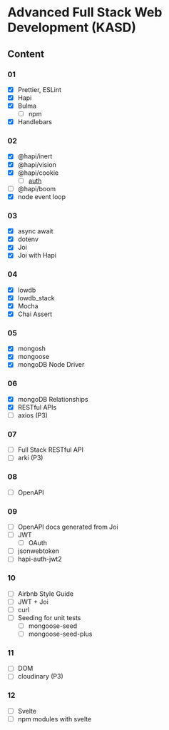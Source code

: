 # Advanced Full Stack Web Development (KASD)

## Content

### 01

- [x] Prettier, ESLint
- [x] Hapi
- [x] Bulma
  - [ ] npm
- [x] Handlebars

### 02

- [x] @hapi/inert
- [x] @hapi/vision
- [x] @hapi/cookie
  - [ ] [auth](https://hapi.dev/tutorials/auth)
- [ ] @hapi/boom
- [x] node event loop

### 03

- [x] async await
- [x] dotenv
- [x] Joi
- [x] Joi with Hapi

### 04

- [x] lowdb
- [x] lowdb_stack
- [x] Mocha
- [x] Chai Assert

### 05

- [x] mongosh
- [x] mongoose
- [x] mongoDB Node Driver

### 06

- [x] mongoDB Relationships
- [x] RESTful APIs
- [ ] axios (P3)

### 07

- [ ] Full Stack RESTful API
- [ ] arki (P3)

### 08

- [ ] OpenAPI

### 09

- [ ] OpenAPI docs generated from Joi
- [ ] JWT
  - [ ] OAuth
- [ ] jsonwebtoken
- [ ] hapi-auth-jwt2

### 10

- [ ] Airbnb Style Guide
- [ ] JWT + Joi
- [ ] curl
- [ ] Seeding for unit tests
  - [ ] mongoose-seed
  - [ ] mongoose-seed-plus

### 11

- [ ] DOM
- [ ] cloudinary (P3)

### 12

- [ ] Svelte
- [ ] npm modules with svelte